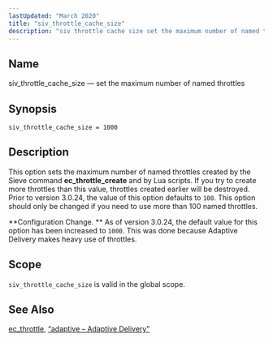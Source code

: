 ```yaml
---
lastUpdated: "March 2020"
title: "siv_throttle_cache_size"
description: "siv throttle cache size set the maximum number of named throttles siv throttle cache size 1000 This option sets the maximum number of named throttles created by the Sieve command ec throttle create and by Lua scripts If you try to create more throttles than this value throttles created earlier..."
---
```


<a name="conf.ref.siv_throttle_cache_size"></a> 
## Name

siv_throttle_cache_size — set the maximum number of named throttles

## Synopsis

`siv_throttle_cache_size = 1000`

<a name="idp11747264"></a> 
## Description

This option sets the maximum number of named throttles created by the Sieve command **ec_throttle_create** and by Lua scripts. If you try to create more throttles than this value, throttles created earlier will be destroyed. Prior to version 3.0.24, the value of this option defaults to `100`. This option should only be changed if you need to use more than 100 named throttles.

**Configuration Change. ** As of version 3.0.24, the default value for this option has been increased to `1000`. This was done because Adaptive Delivery makes heavy use of throttles.

<a name="idp11752816"></a> 
## Scope

`siv_throttle_cache_size` is valid in the global scope.

<a name="idp11754864"></a> 
## See Also

[ec_throttle](/momentum/3/3-reference/sieve-ref-ec-throttle), [“adaptive – Adaptive Delivery”](/momentum/3/3-reference/3-reference-modules-adaptive)